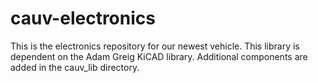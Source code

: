 # cauv-electronics

This is the electronics repository for our newest vehicle. This library is dependent on the Adam Greig KiCAD library. Additional components are added in the cauv_lib directory. 
